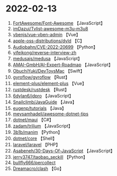 # 2022-02-13

1. [FortAwesome/Font-Awesome](https://github.com/FortAwesome/Font-Awesome) 【JavaScript】
2. [imDazui/Tvlist-awesome-m3u-m3u8](https://github.com/imDazui/Tvlist-awesome-m3u-m3u8) 
3. [vbenjs/vue-vben-admin](https://github.com/vbenjs/vue-vben-admin) 【Vue】
4. [apple-oss-distributions/dyld](https://github.com/apple-oss-distributions/dyld) 【C】
5. [Audiobahn/CVE-2022-20699](https://github.com/Audiobahn/CVE-2022-20699) 【Python】
6. [yifeikong/reverse-interview-zh](https://github.com/yifeikong/reverse-interview-zh) 
7. [medusajs/medusa](https://github.com/medusajs/medusa) 【JavaScript】
8. [AMAI-GmbH/AI-Expert-Roadmap](https://github.com/AMAI-GmbH/AI-Expert-Roadmap) 【JavaScript】
9. [ObuchiYuki/DevToysMac](https://github.com/ObuchiYuki/DevToysMac) 【Swift】
10. [gyroflow/gyroflow](https://github.com/gyroflow/gyroflow) 【Rust】
11. [element-plus/element-plus](https://github.com/element-plus/element-plus) 【Vue】
12. [rustdesk/rustdesk](https://github.com/rustdesk/rustdesk) 【Rust】
13. [6dylan6/jdpro](https://github.com/6dylan6/jdpro) 【JavaScript】
14. [Snailclimb/JavaGuide](https://github.com/Snailclimb/JavaGuide) 【Java】
15. [eugenp/tutorials](https://github.com/eugenp/tutorials) 【Java】
16. [meysamhadeli/awesome-dotnet-tips](https://github.com/meysamhadeli/awesome-dotnet-tips) 
17. [dotnet/maui](https://github.com/dotnet/maui) 【C#】
18. [zadam/trilium](https://github.com/zadam/trilium) 【JavaScript】
19. [3b1b/manim](https://github.com/3b1b/manim) 【Python】
20. [dotnet/core](https://github.com/dotnet/core) 【Shell】
21. [laravel/laravel](https://github.com/laravel/laravel) 【PHP】
22. [Asabeneh/30-Days-Of-JavaScript](https://github.com/Asabeneh/30-Days-Of-JavaScript) 【JavaScript】
23. [jerry3747/taobao_seckill](https://github.com/jerry3747/taobao_seckill) 【Python】
24. [bullfly666/percollect](https://github.com/bullfly666/percollect) 
25. [Dreamacro/clash](https://github.com/Dreamacro/clash) 【Go】
